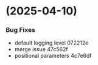#  (2025-04-10)


### Bug Fixes

* default logging level 072212e
* merge issue 47c562f
* positional parameters 4c7e6df



